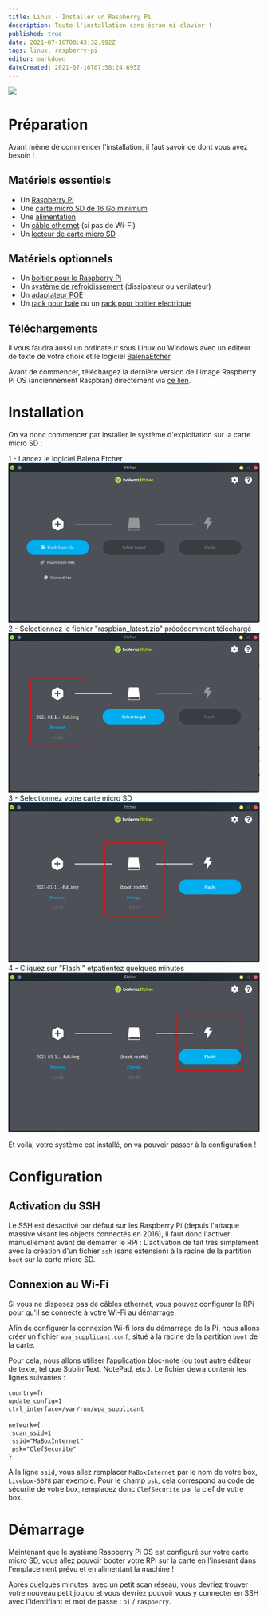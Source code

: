```yaml
---
title: Linux - Installer un Raspberry Pi
description: Toute l'installation sans écran ni clavier !
published: true
date: 2021-07-16T08:43:32.992Z
tags: linux, raspberry-pi
editor: markdown
dateCreated: 2021-07-16T07:58:24.695Z
---
```


![](https://www.kubii.fr/img/cms/Autres/RPi-Logo-Landscape-Reg-SCREEN.png)

# Préparation
Avant même de commencer l'installation, il faut savoir ce dont vous avez besoin ! 

## Matériels essentiels
- Un [Raspberry Pi](https://amzn.to/3rfci9X)
- Une [carte micro SD de 16 Go minimum](https://amzn.to/3B98knL)
- Une [alimentation](https://amzn.to/3hIEE9t)
- Un [câble ethernet](https://amzn.to/3klQ0C4) (si pas de Wi-Fi)
- Un [lecteur de carte micro SD](https://amzn.to/3xK2WW1)

## Matériels optionnels
- Un [boitier pour le Raspberry Pi](https://amzn.to/3B8mo0U)
- Un [système de refroidissement](https://amzn.to/3B8mo0U) (dissipateur ou venilateur)
- Un [adaptateur POE](https://amzn.to/3yYVV3S)
- Un [rack pour baie](https://amzn.to/2Ug0wQF) ou un [rack pour boitier electrique](https://amzn.to/3hGo0r6)

## Téléchargements
Il vous faudra aussi un ordinateur sous Linux ou Windows avec un editeur de texte de votre choix et le logiciel [BalenaEtcher](https://www.balena.io/etcher/).

Avant de commencer, téléchargez la dernière version de l'image Raspberry Pi OS (anciennement Raspbian) directement via [ce lien](https://raspberry-pi.fr/download/raspbian_latest.zip).

# Installation

On va donc commencer par installer le système d'exploitation sur la carte micro SD :

1 - Lancez le logiciel Balena Etcher
![install_1.png](/images/linux/raspberry-pi/install_1.png)
2 - Selectionnez le fichier "raspbian_latest.zip" précédemment téléchargé
![install_2.png](/images/linux/raspberry-pi/install_2.png)
3 - Selectionnez votre carte micro SD
![install_3.png](/images/linux/raspberry-pi/install_3.png)
4 - Cliquez sur "Flash!" etpatientez quelques minutes
![install_4.png](/images/linux/raspberry-pi/install_4.png)

Et voilà, votre système est installé, on va pouvoir passer à la configuration !

# Configuration
## Activation du SSH
Le SSH est désactivé par défaut sur les Raspberry Pi (depuis l'attaque massive visant les objects connectés en 2016), il faut donc l'activer manuellement avant de démarrer le RPi :
L'activation de fait très simplement avec la création d'un fichier `ssh` (sans extension) à la racine de la partition `boot` sur la carte micro SD.

## Connexion au Wi-Fi
Si vous ne disposez pas de câbles ethernet, vous pouvez configurer le RPi pour qu'il se connecte à votre Wi-Fi au démarrage.

Afin de configurer la connexion Wi-fi lors du démarrage de la Pi, nous allons créer un fichier `wpa_supplicant.conf`, situé à la racine de la partition `boot` de la carte.

Pour cela, nous allons utiliser l’application bloc-note (ou tout autre éditeur de texte, tel que SublimText, NotePad, etc.). Le fichier devra contenir les lignes suivantes :
```
country=fr
update_config=1
ctrl_interface=/var/run/wpa_supplicant

network={
 scan_ssid=1
 ssid="MaBoxInternet"
 psk="ClefSecurite"
}
```

A la ligne `ssid`, vous allez remplacer `MaBoxInternet` par le nom de votre box, `Livebox-5678` par exemple. Pour le champ `psk`, cela correspond au code de sécurité de votre box, remplacez donc `ClefSecurite` par la clef de votre box.

# Démarrage
Maintenant que le système Raspberry Pi OS est configuré sur votre carte micro SD, vous allez pouvoir booter votre RPi sur la carte en l'inserant dans l'emplacement prévu et en alimentant la machine !

Après quelques minutes, avec un petit scan réseau, vous devriez trouver votre nouveau petit joujou et vous devriez pouvoir vous y connecter en SSH avec l'identifiant et mot de passe : `pi` / `raspberry`.